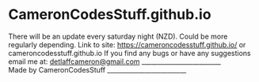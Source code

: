 # CameronCodesStuff.github.io

There will be an update every saturday night (NZD). Could be more regularly depending.                                                                                             Link to site: https://cameroncodesstuff.github.io/     or     cameroncodesstuff.github.io                                                                                            If you find any bugs or have any suggestions email me at: detlaffcameron@gmail.com                                                                             _________________________  
Made by CameronCodesStuff                                                                                                                                                             _________________________                                                                                                                                                                                          
